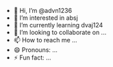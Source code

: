 - 👋 Hi, I’m @advn1236
- 👀 I’m interested in absj
- 🌱 I’m currently learning dvaj124
- 💞️ I’m looking to collaborate on ...
- 📫 How to reach me ...
- 😄 Pronouns: ...
- ⚡ Fun fact: ...

<!---
advn1236/advn1236 is a ✨ special ✨ repository because its `README.md` (this file) appears on your GitHub profile.
You can click the Preview link to take a look at your changes.
--->
